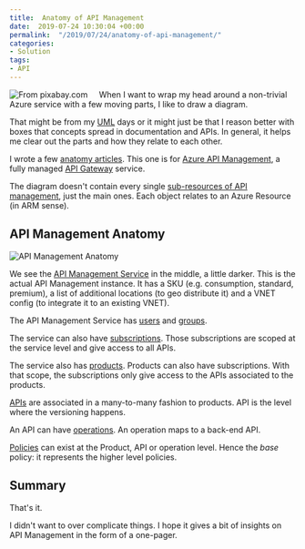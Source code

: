 ```yaml
---
title:  Anatomy of API Management
date:  2019-07-24 10:30:04 +00:00
permalink:  "/2019/07/24/anatomy-of-api-management/"
categories:
- Solution
tags:
- API
---
```

<img style="float:left;padding-right:20px;" title="From pixabay.com" src="https://vincentlauzon.files.wordpress.com/2019/07/brain-3168269_640-e1562960414388.png" />

When I want to wrap my head around a non-trivial Azure service with a few moving parts, I like to draw a diagram.

That might be from my <a href="https://en.wikipedia.org/wiki/Unified_Modeling_Language">UML</a> days or it might just be that I reason better with boxes that concepts spread in documentation and APIs.  In general, it helps me clear out the parts and how they relate to each other.

I wrote a few <a href="https://vincentlauzon.com/?s=anatomy">anatomy articles</a>.  This one is for <a href="https://docs.microsoft.com/en-us/azure/api-management/api-management-key-concepts">Azure API Management</a>, a fully managed <a href="https://www.quora.com/What-is-an-API-gateway">API Gateway</a> service.

The diagram doesn't contain every single <a href="https://docs.microsoft.com/en-ca/azure/templates/microsoft.apimanagement/2019-01-01/service">sub-resources of API management</a>, just the main ones.  Each object relates to an Azure Resource (in ARM sense).

<h2>API Management Anatomy</h2>

<img src="https://vincentlauzon.files.wordpress.com/2019/07/apimanagement.png" alt="API Management Anatomy" />

We see the <a href="https://docs.microsoft.com/en-ca/azure/templates/microsoft.apimanagement/2019-01-01/service">API Management Service</a> in the middle, a little darker.  This is the actual API Management instance.  It has a SKU (e.g. consumption, standard, premium), a list of additional locations (to geo distribute it) and a VNET config (to integrate it to an existing VNET).

The API Management Service has <a href="https://docs.microsoft.com/en-ca/azure/templates/microsoft.apimanagement/2019-01-01/service/groups/users">users</a> and <a href="https://docs.microsoft.com/en-ca/azure/templates/microsoft.apimanagement/2019-01-01/service/groups">groups</a>.

The service can also have <a href="https://docs.microsoft.com/en-ca/azure/templates/microsoft.apimanagement/2019-01-01/service/subscriptions">subscriptions</a>.  Those subscriptions are scoped at the service level and give access to all APIs.

The service also has <a href="https://docs.microsoft.com/en-ca/azure/templates/microsoft.apimanagement/2019-01-01/service/products">products</a>.  Products can also have subscriptions.  With that scope, the subscriptions only give access to the APIs associated to the products.

<a href="https://docs.microsoft.com/en-ca/azure/templates/microsoft.apimanagement/2019-01-01/service/apis">APIs</a> are associated in a many-to-many fashion to products.  API is the level where the versioning happens.

An API can have <a href="https://docs.microsoft.com/en-ca/azure/templates/microsoft.apimanagement/2019-01-01/service/apis/operations">operations</a>.  An operation maps to a back-end API.

<a href="https://docs.microsoft.com/en-ca/azure/templates/microsoft.apimanagement/2019-01-01/service/policies">Policies</a> can exist at the Product, API or operation level.  Hence the <em>base</em> policy:  it represents the higher level policies.

<h2>Summary</h2>

That's it.

I didn't want to over complicate things.  I hope it gives a bit of insights on API Management in the form of a one-pager.